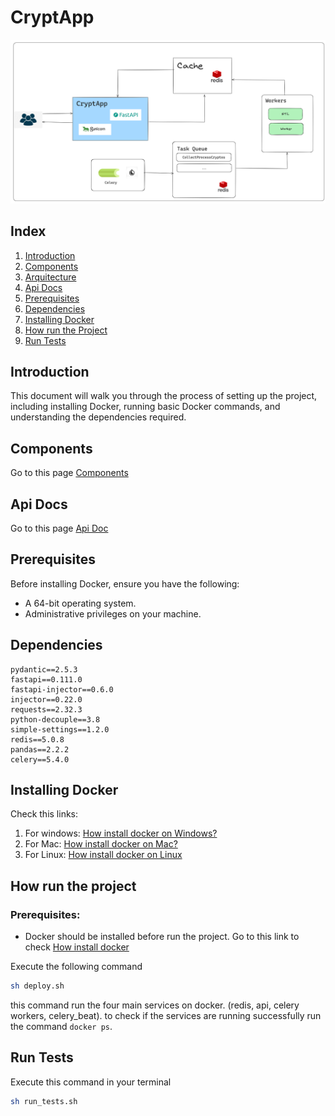 # CryptApp

![Alt text](./docs/images/components.png)

## Index
1. [Introduction](#introduction)
2. [Components](#components)
3. [Arquitecture](#arquitecture)
4. [Api Docs](#api-docs)
5. [Prerequisites](#prerequisites)
6. [Dependencies](#dependencies)
7. [Installing Docker](#installing-docker)
8. [How run the Project](#how-run-the-project)
9. [Run Tests](#run-tests)


## Introduction
This document will walk you through the process of setting up the project, including installing Docker, running basic Docker commands, and understanding the dependencies required. 

## Components
Go to this page [Components](./docs/components.md)


## Api Docs
Go to this page [Api Doc](./docs/endpoints.md)

## Prerequisites
Before installing Docker, ensure you have the following:
- A 64-bit operating system.
- Administrative privileges on your machine.

## Dependencies
```
pydantic==2.5.3
fastapi==0.111.0
fastapi-injector==0.6.0
injector==0.22.0
requests==2.32.3
python-decouple==3.8
simple-settings==1.2.0
redis==5.0.8
pandas==2.2.2
celery==5.4.0
```

## Installing Docker

Check this links:
1. For windows: [How install docker on Windows?](https://docs.docker.com/desktop/install/windows-install/)
2. For Mac: [How install docker on Mac?](https://docs.docker.com/desktop/install/mac-install/)
3. For Linux: [How install docker on Linux](https://docs.docker.com/desktop/install/linux-install/)

## How run the project

### Prerequisites:

- Docker should be installed before run the project. Go to this link to check [How install docker](#installing-docker)


Execute the following command
```bash
sh deploy.sh
```
this command run the four main services on docker. (redis, api, celery workers, celery_beat). to check if the services are running successfully run the command `docker ps`. 


## Run Tests

 Execute this command in your terminal
```bash
sh run_tests.sh 
```